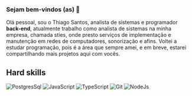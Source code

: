 ### Sejam bem-vindos (as) 👋
Olá pessoal, sou o Thiago Santos, analista de sistemas e programador **back-end**, atualmente trabalho como analista de sistemas na minha empresa, chamada sties, onde presto serviços de implementação e manutenção em redes de computadores, sonorização e afins.
Voltei a estudar programação, pois é a área que sempre amei, e em breve, estarei compartilhando mais projetos aqui com vocês.

## Hard skills
![PostgresSql](https://img.shields.io/badge/PostgreSQL-316192?style=for-the-badge&logo=postgresql&logoColor=white)
![JavaScript](https://img.shields.io/badge/JavaScript-323330?style=for-the-badge&logo=javascript&logoColor=F7DF1E)
![TypeScript](https://img.shields.io/badge/TypeScript-007ACC?style=for-the-badge&logo=typescript&logoColor=white)
![Git](https://img.shields.io/badge/GIT-E44C30?style=for-the-badge&logo=git&logoColor=white)
![NodeJs](https://img.shields.io/badge/Node%20js-339933?style=for-the-badge&logo=nodedotjs&logoColor=white)


